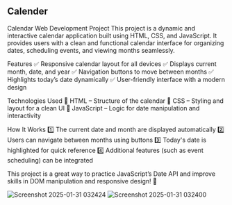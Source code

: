 ## Calender
Calendar Web Development Project
This project is a dynamic and interactive calendar application built using HTML, CSS, and JavaScript. It provides users with a clean and functional calendar interface for organizing dates, scheduling events, and viewing months seamlessly.

Features
✅ Responsive calendar layout for all devices
✅ Displays current month, date, and year
✅ Navigation buttons to move between months
✅ Highlights today’s date dynamically
✅ User-friendly interface with a modern design

Technologies Used
🔹 HTML – Structure of the calendar
🔹 CSS – Styling and layout for a clean UI
🔹 JavaScript – Logic for date manipulation and interactivity

How It Works
1️⃣ The current date and month are displayed automatically
2️⃣ Users can navigate between months using buttons
3️⃣ Today's date is highlighted for quick reference
4️⃣ Additional features (such as event scheduling) can be integrated

This project is a great way to practice JavaScript’s Date API and improve skills in DOM manipulation and responsive design! 🚀

![Screenshot 2025-01-31 032424](https://github.com/user-attachments/assets/1ad047b4-436a-4d57-82b6-9f941bcb4c53)
![Screenshot 2025-01-31 032400](https://github.com/user-attachments/assets/1d666692-0782-4cff-a8dd-46862568dd3c)
